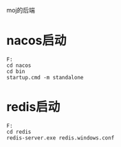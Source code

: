 moj的后端
<br>
# nacos启动
```
F:
cd nacos
cd bin
startup.cmd -m standalone
```
# redis启动
```agsl
F:
cd redis
redis-server.exe redis.windows.conf
```